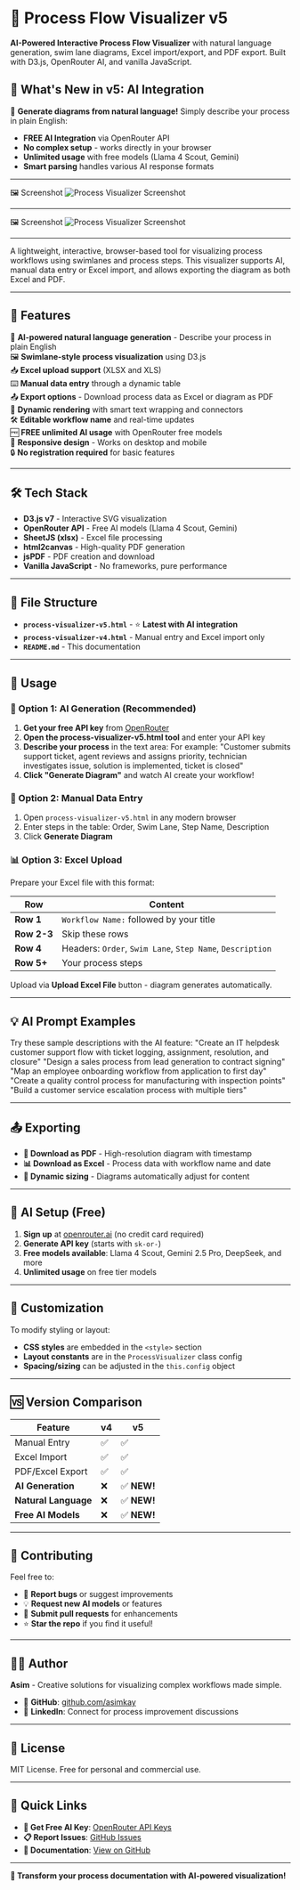 # 🧩 Process Flow Visualizer v5

**AI-Powered Interactive Process Flow Visualizer** with natural language generation, swim lane diagrams, Excel import/export, and PDF export. Built with D3.js, OpenRouter AI, and vanilla JavaScript.

## 🚀 **What's New in v5: AI Integration**

🤖 **Generate diagrams from natural language!** Simply describe your process in plain English:
- **FREE AI Integration** via OpenRouter API  
- **No complex setup** - works directly in your browser
- **Unlimited usage** with free models (Llama 4 Scout, Gemini)
- **Smart parsing** handles various AI response formats

---

🖼️ Screenshot
![Process Visualizer Screenshot](screenshotv5.png)

---

🖼️ Screenshot
![Process Visualizer Screenshot](screenshot.png)

---

A lightweight, interactive, browser-based tool for visualizing process workflows using swimlanes and process steps. This visualizer supports AI, manual data entry or Excel import, and allows exporting the diagram as both Excel and PDF.

---

## 🚀 **Features**

🤖 **AI-powered natural language generation** - Describe your process in plain English  
🖼️ **Swimlane-style process visualization** using D3.js  
📥 **Excel upload support** (XLSX and XLS)  
⌨️ **Manual data entry** through a dynamic table  
📤 **Export options** - Download process data as Excel or diagram as PDF  
🎨 **Dynamic rendering** with smart text wrapping and connectors  
🛠️ **Editable workflow name** and real-time updates  
🆓 **FREE unlimited AI usage** with OpenRouter free models  
📱 **Responsive design** - Works on desktop and mobile  
🔒 **No registration required** for basic features  

---

## 🛠️ **Tech Stack**

- **D3.js v7** - Interactive SVG visualization
- **OpenRouter API** - Free AI models (Llama 4 Scout, Gemini)
- **SheetJS (xlsx)** - Excel file processing
- **html2canvas** - High-quality PDF generation
- **jsPDF** - PDF creation and download
- **Vanilla JavaScript** - No frameworks, pure performance

---

## 📁 **File Structure**

- **`process-visualizer-v5.html`** - ⭐ **Latest with AI integration**
- **`process-visualizer-v4.html`** - Manual entry and Excel import only
- **`README.md`** - This documentation

---

## 🧪 **Usage**

### **🤖 Option 1: AI Generation (Recommended)**

1. **Get your free API key** from [OpenRouter](https://openrouter.ai/keys)
2. **Open the process-visualizer-v5.html tool** and enter your API key  
3. **Describe your process** in the text area:
For example: "Customer submits support ticket, agent reviews and assigns priority, technician investigates issue, solution is implemented, ticket is closed"
4. **Click "Generate Diagram"** and watch AI create your workflow!

### **📝 Option 2: Manual Data Entry**

1. Open `process-visualizer-v5.html` in any modern browser
2. Enter steps in the table: Order, Swim Lane, Step Name, Description
3. Click **Generate Diagram**

### **📊 Option 3: Excel Upload**

Prepare your Excel file with this format:

| Row | Content |
|-----|---------|
| **Row 1** | `Workflow Name:` followed by your title |
| **Row 2-3** | Skip these rows |
| **Row 4** | Headers: `Order`, `Swim Lane`, `Step Name`, `Description` |
| **Row 5+** | Your process steps |

Upload via **Upload Excel File** button - diagram generates automatically.

---

## 💡 **AI Prompt Examples**

Try these sample descriptions with the AI feature:
"Create an IT helpdesk customer support flow with ticket logging, assignment, resolution, and closure"
"Design a sales process from lead generation to contract signing"
"Map an employee onboarding workflow from application to first day"
"Create a quality control process for manufacturing with inspection points"
"Build a customer service escalation process with multiple tiers"

---

## 📤 **Exporting**

- **📄 Download as PDF** - High-resolution diagram with timestamp
- **📊 Download as Excel** - Process data with workflow name and date
- **🎨 Dynamic sizing** - Diagrams automatically adjust for content

---

## 🔧 **AI Setup (Free)**

1. **Sign up** at [openrouter.ai](https://openrouter.ai) (no credit card required)
2. **Generate API key** (starts with `sk-or-`)  
3. **Free models available**: Llama 4 Scout, Gemini 2.5 Pro, DeepSeek, and more
4. **Unlimited usage** on free tier models

---

## 📌 **Customization**

To modify styling or layout:
- **CSS styles** are embedded in the `<style>` section
- **Layout constants** are in the `ProcessVisualizer` class config
- **Spacing/sizing** can be adjusted in the `this.config` object

---

## 🆚 **Version Comparison**

| Feature             | v4 | v5 |
|---------            |----|----|
| Manual Entry        | ✅ | ✅ |
| Excel Import        | ✅ | ✅ |
| PDF/Excel Export    | ✅ | ✅ |
| **AI Generation**   | ❌ | ✅ **NEW!** |
| **Natural Language**| ❌ | ✅ **NEW!** |
| **Free AI Models**  | ❌ | ✅ **NEW!** |

---

## 🤝 **Contributing**

Feel free to:
- 🐛 **Report bugs** or suggest improvements
- 💡 **Request new AI models** or features  
- 🔧 **Submit pull requests** for enhancements
- ⭐ **Star the repo** if you find it useful!

---

## 🧑‍💻 **Author**

**Asim** - Creative solutions for visualizing complex workflows made simple.

- 🔗 **GitHub**: [github.com/asimkay](https://github.com/asimkay)
- 💼 **LinkedIn**: Connect for process improvement discussions

---

## 📄 **License**

MIT License. Free for personal and commercial use.

---

## 🔗 **Quick Links**

- **🤖 Get Free AI Key**: [OpenRouter API Keys](https://openrouter.ai/keys)
- **📋 Report Issues**: [GitHub Issues](https://github.com/asimkay/process-visualizer/issues)
- **📖 Documentation**: [View on GitHub](https://github.com/asimkay/process-visualizer)

---

**🎯 Transform your process documentation with AI-powered visualization!**
